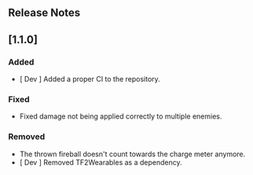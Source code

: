 ## Release Notes

## [1.1.0]

### Added
- [ Dev ] Added a proper CI to the repository.

### Fixed
- Fixed damage not being applied correctly to multiple enemies.

### Removed
- The thrown fireball doesn't count towards the charge meter anymore.
- [ Dev ] Removed TF2Wearables as a dependency.